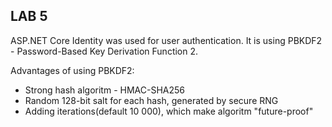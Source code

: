 ## LAB 5

ASP.NET Core Identity was used for user authentication. It is using PBKDF2 - Password-Based Key Derivation Function 2.  

Advantages of using PBKDF2:                                                                                                                                       
- Strong hash algoritm - HMAC-SHA256
- Random 128-bit salt for each hash, generated by secure RNG
- Adding iterations(default 10 000), which make algoritm "future-proof"


